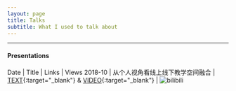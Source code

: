 ```yaml
---
layout: page
title: Talks
subtitle: What I used to talk about
---
```


----------
#### **Presentations**

Date | Title | Links | Views
2018-10 | 从个人视角看线上线下教学空间融合 | [TEXT](https://mp.weixin.qq.com/s/TvN_L2BASdz4JtdU0RFH8w){:target="_blank"} & [VIDEO](https://www.bilibili.com/video/BV1ia411X7J8){:target="_blank"} | ![bilibili](https://img.shields.io/badge/dynamic/json?label=views&style=social&logo=bilibili&query=data.stat.view&url=https://api.bilibili.com/x/web-interface/view?bvid=BV1ia411X7J8)